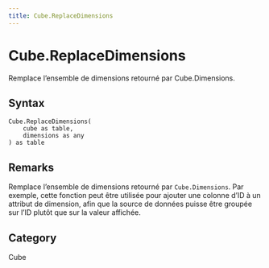 ```yaml
---
title: Cube.ReplaceDimensions
---
```


# Cube.ReplaceDimensions


Remplace l’ensemble de dimensions retourné par Cube.Dimensions.


## Syntax

```powerquery
Cube.ReplaceDimensions(
    cube as table,
    dimensions as any
) as table
```


## Remarks

Remplace l’ensemble de dimensions retourné par <code>Cube.Dimensions</code>.    Par exemple, cette fonction peut être utilisée pour ajouter une colonne d’ID à un attribut de dimension, afin que la source de données puisse être groupée sur l’ID plutôt que sur la valeur affichée.



## Category
Cube
